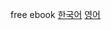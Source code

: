 free ebook
[한국어](https://github.com/EbookFoundation/free-programming-books/blob/master/free-programming-books-ko.md)
[영어](https://github.com/EbookFoundation/free-programming-books/blob/master/free-programming-books.md)
